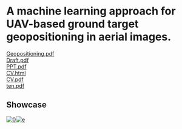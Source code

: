 # A machine learning approach for UAV-based ground target geopositioning in aerial images.
[Geopositioning.pdf](https://anuragpaul0.github.io/Geopositioning/CV/pdfs/Anurag%20Paul%2020EC01045.pdf)<br>
[Draft.pdf](https://anuragpaul0.github.io/Geopositioning/CV/pdfs/Draft.pdf)<br>
[PPT.pdf](https://anuragpaul0.github.io/Geopositioning/CV/pdfs/PPT.pdf)<br>
[CV.html](https://anuragpaul0.github.io/Geopositioning/CV/CV.html)<br>
[CV.pdf](https://anuragpaul0.github.io/Geopositioning/CV/pdfs/CV.pdf)<br>
[ten.pdf](https://anuragpaul0.github.io/Geopositioning/CV/pdfs/ten.pdf)

## Showcase

[![0](https://github.com/AnuragPaul0/Geopositioning/assets/88148165/20ed10c2-c9e8-43cb-b6e6-a60de9aca149)](https://www.youtube.com/watch?v=cNeTebvjNzo "AirSim Neighbourhood environment")[![e](https://github.com/AnuragPaul0/Geopositioning/assets/88148165/320a9186-9b93-4c2b-abc1-ea56b8300586)](https://www.youtube.com/watch?v=pbN-APBX7oI "AirSim Inspection")
